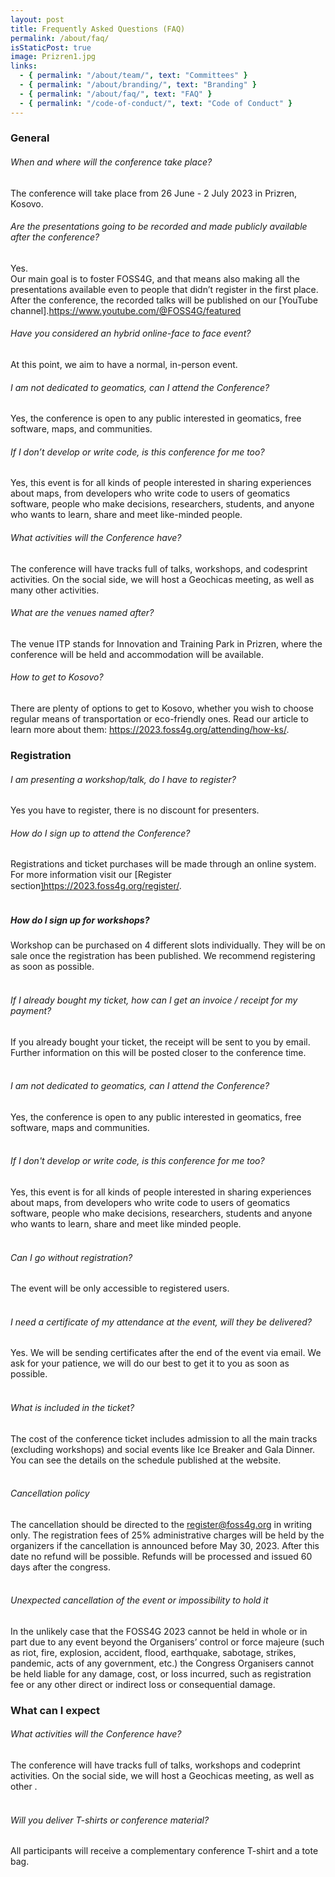 ```yaml
---
layout: post
title: Frequently Asked Questions (FAQ)
permalink: /about/faq/
isStaticPost: true
image: Prizren1.jpg
links:
  - { permalink: "/about/team/", text: "Committees" }
  - { permalink: "/about/branding/", text: "Branding" }
  - { permalink: "/about/faq/", text: "FAQ" }
  - { permalink: "/code-of-conduct/", text: "Code of Conduct" }
---
```


### General 

###### When and where will the conference take place?

The conference will take place from 26 June - 2 July 2023 in Prizren, Kosovo.
&nbsp;

###### Are the presentations going to be recorded and made publicly available after the conference?

Yes.  
Our main goal is to foster FOSS4G, and that means also making all the presentations available even to people that didn’t register in the first place. After the conference, the recorded talks will be published on our [YouTube channel].<https://www.youtube.com/@FOSS4G/featured>
&nbsp;

###### Have you considered an hybrid online-face to face event?

At this point, we aim to have a normal, in-person event.

###### I am not dedicated to geomatics, can I attend the Conference?

Yes, the conference is open to any public interested in geomatics, free software, maps, and communities.
 
###### If I don’t develop or write code, is this conference for me too?

Yes, this event is for all kinds of people interested in sharing experiences about maps, from developers who write code to users of geomatics software, people who make decisions, researchers, students, and anyone who wants to learn, share and meet like-minded people.

###### What activities will the Conference have?

The conference will have tracks full of talks, workshops, and codesprint activities. On the social side, we will host a Geochicas meeting, as well as many other activities.

###### What are the venues named after?

The venue ITP stands for Innovation and Training Park in Prizren, where the conference will be held and accommodation will be available. 

###### How to get to Kosovo?

There are plenty of options to get to Kosovo, whether you wish to choose regular means of transportation or eco-friendly ones. Read our article to learn more about them: <https://2023.foss4g.org/attending/how-ks/>.


### Registration

###### I am presenting a workshop/talk, do I have to register?

Yes you have to register, there is no discount for presenters. 
&nbsp;

###### How do I sign up to attend the Conference?

Registrations and ticket purchases will be made through an online system. For more information visit our [Register section]̜<https://2023.foss4g.org/register/>.  
&nbsp;

##### How do I sign up for workshops?

Workshop can be purchased on 4 different slots individually. They will be on sale once the registration has been published. We recommend registering as soon as possible.  
&nbsp;


###### If I already bought my ticket, how can I get an invoice / receipt for my payment?

If you already bought your ticket, the receipt will be sent to you by email. Further information on this will be posted closer to the conference time.  
&nbsp;

###### I am not dedicated to geomatics, can I attend the Conference?

Yes, the conference is open to any public interested in geomatics, free software, maps and communities.  
&nbsp;

###### If I don't develop or write code, is this conference for me too?

Yes, this event is for all kinds of people interested in sharing experiences about maps, from developers who write code to users of geomatics software, people who make decisions, researchers, students and anyone who wants to learn, share and meet like minded people.  
&nbsp;

###### Can I go without registration?

The event will be only accessible to registered users.  
&nbsp;

###### I need a certificate of my attendance at the event, will they be delivered?

Yes. We will be sending certificates after the end of the event via email. We ask for your patience, we will do our best to get it to you as soon as possible.  
&nbsp;

###### What is included in the ticket?

The cost of the conference ticket includes admission to all the main tracks (excluding workshops) and social events like Ice Breaker and Gala Dinner.  
You can see the details on the schedule published at the website.  
&nbsp;

###### Cancellation policy

The cancellation should be directed to the <register@foss4g.org> in writing only. The registration fees of 25% administrative charges will be held by the organizers if the cancellation is announced before May 30, 2023. After this date no refund will be possible. Refunds will be processed and issued 60 days after the congress.  
&nbsp;

###### Unexpected cancellation of the event or impossibility to hold it

In the unlikely case that the FOSS4G 2023 cannot be held in whole or in part due to any event beyond the Organisers’ control or force majeure (such as riot, fire, explosion, accident, flood, earthquake, sabotage, strikes, pandemic, acts of any government, etc.) the Congress Organisers cannot be held liable for any damage, cost, or loss incurred, such as registration fee or any other direct or indirect loss or consequential damage.

### What can I expect

###### What activities will the Conference have?

The conference will have tracks full of talks, workshops and codeprint activities. On the social side, we will host a Geochicas meeting, as well as other .  
&nbsp;

###### Will you deliver T-shirts or conference material?

All participants will receive a complementary conference T-shirt and a tote bag.
